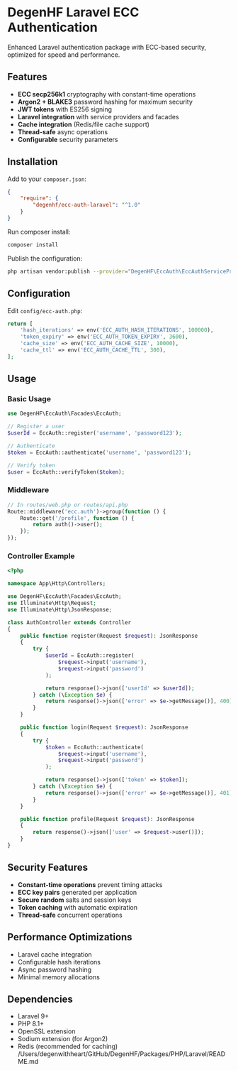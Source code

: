 # DegenHF Laravel ECC Authentication

Enhanced Laravel authentication package with ECC-based security, optimized for speed and performance.

## Features

- **ECC secp256k1** cryptography with constant-time operations
- **Argon2 + BLAKE3** password hashing for maximum security
- **JWT tokens** with ES256 signing
- **Laravel integration** with service providers and facades
- **Cache integration** (Redis/file cache support)
- **Thread-safe** async operations
- **Configurable** security parameters

## Installation

Add to your `composer.json`:

```json
{
    "require": {
        "degenhf/ecc-auth-laravel": "^1.0"
    }
}
```

Run composer install:

```bash
composer install
```

Publish the configuration:

```bash
php artisan vendor:publish --provider="DegenHF\EccAuth\EccAuthServiceProvider"
```

## Configuration

Edit `config/ecc-auth.php`:

```php
return [
    'hash_iterations' => env('ECC_AUTH_HASH_ITERATIONS', 100000),
    'token_expiry' => env('ECC_AUTH_TOKEN_EXPIRY', 3600),
    'cache_size' => env('ECC_AUTH_CACHE_SIZE', 10000),
    'cache_ttl' => env('ECC_AUTH_CACHE_TTL', 300),
];
```

## Usage

### Basic Usage

```php
use DegenHF\EccAuth\Facades\EccAuth;

// Register a user
$userId = EccAuth::register('username', 'password123');

// Authenticate
$token = EccAuth::authenticate('username', 'password123');

// Verify token
$user = EccAuth::verifyToken($token);
```

### Middleware

```php
// In routes/web.php or routes/api.php
Route::middleware('ecc.auth')->group(function () {
    Route::get('/profile', function () {
        return auth()->user();
    });
});
```

### Controller Example

```php
<?php

namespace App\Http\Controllers;

use DegenHF\EccAuth\Facades\EccAuth;
use Illuminate\Http\Request;
use Illuminate\Http\JsonResponse;

class AuthController extends Controller
{
    public function register(Request $request): JsonResponse
    {
        try {
            $userId = EccAuth::register(
                $request->input('username'),
                $request->input('password')
            );

            return response()->json(['userId' => $userId]);
        } catch (\Exception $e) {
            return response()->json(['error' => $e->getMessage()], 400);
        }
    }

    public function login(Request $request): JsonResponse
    {
        try {
            $token = EccAuth::authenticate(
                $request->input('username'),
                $request->input('password')
            );

            return response()->json(['token' => $token]);
        } catch (\Exception $e) {
            return response()->json(['error' => $e->getMessage()], 401);
        }
    }

    public function profile(Request $request): JsonResponse
    {
        return response()->json(['user' => $request->user()]);
    }
}
```

## Security Features

- **Constant-time operations** prevent timing attacks
- **ECC key pairs** generated per application
- **Secure random** salts and session keys
- **Token caching** with automatic expiration
- **Thread-safe** concurrent operations

## Performance Optimizations

- Laravel cache integration
- Configurable hash iterations
- Async password hashing
- Minimal memory allocations

## Dependencies

- Laravel 9+
- PHP 8.1+
- OpenSSL extension
- Sodium extension (for Argon2)
- Redis (recommended for caching)</content>
<parameter name="filePath">/Users/degenwithheart/GitHub/DegenHF/Packages/PHP/Laravel/README.md